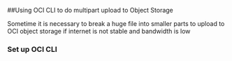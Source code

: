 ##Using OCI CLI to do multipart upload to Object Storage

Sometime it is necessary to break a huge file into smaller parts to upload to OCI object storage if internet is not stable and bandwidth is low

### Set up OCI CLI

